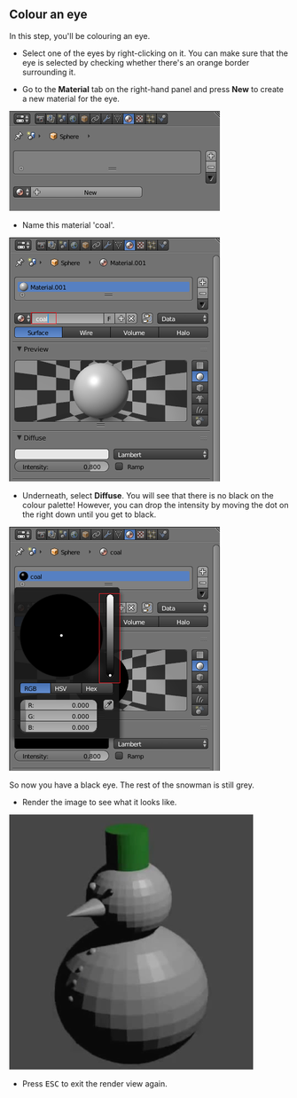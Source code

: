 ## Colour an eye

In this step, you'll be colouring an eye.

+ Select one of the eyes by right-clicking on it. You can make sure that the eye is selected by checking whether there's an orange border surrounding it.

+ Go to the **Material** tab on the right-hand panel and press **New** to create a new material for the eye.

![Create new material](images/blender-material-sphere-new.png)

+ Name this material 'coal'.

![Create new material](images/blender-material-sphere-name.png)

+ Underneath, select **Diffuse**. You will see that there is no black on the colour palette! However, you can drop the intensity by moving the dot on the right down until you get to black.

![Create new material](images/blender-material-sphere-colour.png)

So now you have a black eye. The rest of the snowman is still grey.

+ Render the image to see what it looks like.

![Create new material](images/blender-snowman-black-eye.png)

+ Press <kbd>ESC</kbd> to exit the render view again.
